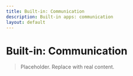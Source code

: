 ```yaml
---
title: Built-in: Communication
description: Built-in apps: communication
layout: default
---
```

# Built-in: Communication

> Placeholder. Replace with real content.
